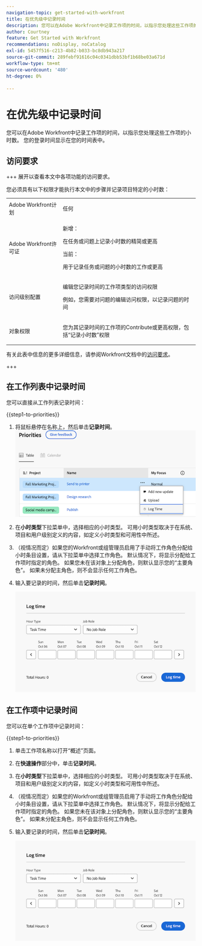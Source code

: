```yaml
---
navigation-topic: get-started-with-workfront
title: 在优先级中记录时间
description: 您可以在Adobe Workfront中记录工作项的时间，以指示您处理这些工作项的小时数。 您的登录时间显示在您的时间表中。
author: Courtney
feature: Get Started with Workfront
recommendations: noDisplay, noCatalog
exl-id: 5457f516-c213-4b82-b033-bc8db943a217
source-git-commit: 289febf91616c04c0341dbb53bf1b68be03a671d
workflow-type: tm+mt
source-wordcount: '480'
ht-degree: 0%

---
```


# 在优先级中记录时间

您可以在Adobe Workfront中记录工作项的时间，以指示您处理这些工作项的小时数。 您的登录时间显示在您的时间表中。

## 访问要求

+++ 展开以查看本文中各项功能的访问要求。

您必须具有以下权限才能执行本文中的步骤并记录项目特定的小时数：

<table style="table-layout:auto"> 
 <col> 
 <col> 
 <tbody> 
  <tr> 
   <td role="rowheader">Adobe Workfront计划</td> 
   <td> <p>任何</p> </td> 
  </tr> 
  <tr> 
   <td role="rowheader">Adobe Workfront许可证</td> 
   <td> <p>新增： </p>
   <p>在任务或问题上记录小时数的精简或更高</p>
   <p>当前： 
   <p>用于记录任务或问题的小时数的工作或更高</p> </td> 
  </tr> 
  <tr> 
   <td role="rowheader">访问级别配置</td> 
   <td> <p>编辑您记录时间的工作项类型的访问权限 </p> <p>例如，您需要对问题的编辑访问权限，以记录问题的时间</p> </td> 
  </tr> 
  <tr> 
   <td role="rowheader">对象权限</td> 
   <td> <p>您为其记录时间的工作项的Contribute或更高权限，包括“记录小时数”权限</p> </td> 
  </tr> 
 </tbody> 
</table>

有关此表中信息的更多详细信息，请参阅Workfront文档中的[访问要求](/help/quicksilver/administration-and-setup/add-users/access-levels-and-object-permissions/access-level-requirements-in-documentation.md)。

+++

## 在工作列表中记录时间

您可以直接从工作列表记录时间：

{{step1-to-priorities}}

1. 将鼠标悬停在名称上，然后单击&#x200B;**记录时间**。
   ![](assets/log-time.png)
   <!--new screen for prod ![](assets/update-log-upload.png)-->
1. 在&#x200B;**小时类型**&#x200B;下拉菜单中，选择相应的小时类型。 可用小时类型取决于在系统、项目和用户级别定义的内容，如定义小时类型和可用性中所述。

1. （视情况而定）如果您的Workfront或组管理员启用了手动将工作角色分配给小时条目设置，请从下拉菜单中选择工作角色。 默认情况下，将显示分配给工作项时指定的角色。 如果您未在该对象上分配角色，则默认显示您的“主要角色”。 如果未分配主角色，则不会显示任何工作角色。

1. 输入要记录的时间，然后单击&#x200B;**记录时间**。

   ![](assets/log-time-dialog.png)

## 在工作项中记录时间

您可以在单个工作项中记录时间：

{{step1-to-priorities}}

1. 单击工作项名称以打开“概述”页面。
1. 在&#x200B;**快速操作**&#x200B;部分中，单击&#x200B;**记录时间**。
1. 在&#x200B;**小时类型**&#x200B;下拉菜单中，选择相应的小时类型。 可用小时类型取决于在系统、项目和用户级别定义的内容，如定义小时类型和可用性中所述。
1. （视情况而定）如果您的Workfront或组管理员启用了手动将工作角色分配给小时条目设置，请从下拉菜单中选择工作角色。 默认情况下，将显示分配给工作项时指定的角色。 如果您未在该对象上分配角色，则默认显示您的“主要角色”。 如果未分配主角色，则不会显示任何工作角色。

1. 输入要记录的时间，然后单击&#x200B;**记录时间**。

   ![](assets/log-time-dialog.png)
